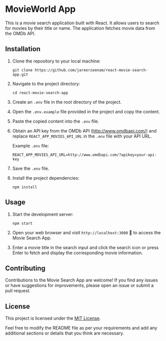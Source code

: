 
# MovieWorld App


This is a movie search application built with React. It allows users to search for movies by their title or name. The application fetches movie data from the OMDb API.

## Installation

1. Clone the repository to your local machine:

   ```shell
   git clone https://github.com/jareerzeenam/react-movie-search-app.git
   ```

2. Navigate to the project directory:

   ```shell
   cd react-movie-search-app
   ```

3. Create an `.env` file in the root directory of the project.

4. Open the `.env.example` file provided in the project and copy the content.

5. Paste the copied content into the `.env` file.

6. Obtain an API key from the OMDb API (http://www.omdbapi.com/) and replace `REACT_APP_MOVIES_API_URL` in the `.env` file with your API URL.

   Example `.env` file:

   ```shell
   REACT_APP_MOVIES_API_URL=http://www.omdbapi.com/?apikey=your-api-key
   ```

7. Save the `.env` file.

8. Install the project dependencies:

   ```shell
   npm install
   ```

## Usage

1. Start the development server:

   ```shell
   npm start
   ```

2. Open your web browser and visit `http://localhost:3000` 🚀 to access the Movie Search App.

3. Enter a movie title in the search input and click the search icon or press Enter to fetch and display the corresponding movie information.

## Contributing

Contributions to the Movie Search App are welcome! If you find any issues or have suggestions for improvements, please open an issue or submit a pull request.

## License

This project is licensed under the [MIT License](LICENSE).


Feel free to modify the README file as per your requirements and add any additional sections or details that you think are necessary.
